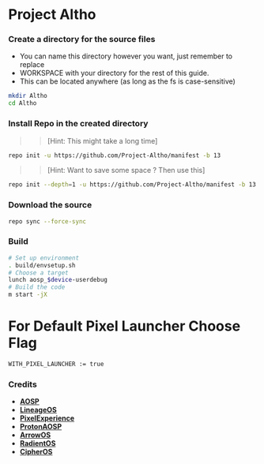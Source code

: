 # Project Altho

### Create a directory for the source files
* You can name this directory however you want, just remember to replace 
* WORKSPACE with your directory for the rest of this guide.
* This can be located anywhere (as long as the fs is case-sensitive)

```bash 
mkdir Altho 
cd Altho
```

### Install Repo in the created directory

>> [Hint: This might take a long time]

```bash
repo init -u https://github.com/Project-Altho/manifest -b 13
```

>> [Hint: Want to save some space ? Then use this]

```bash
repo init --depth=1 -u https://github.com/Project-Altho/manifest -b 13
```

### Download the source
```bash 
repo sync --force-sync
```

### Build
```bash
# Set up environment
. build/envsetup.sh
# Choose a target
lunch aosp_$device-userdebug
# Build the code
m start -jX
```
# For Default Pixel Launcher Choose Flag
```bash
WITH_PIXEL_LAUNCHER := true
```

### Credits
 * [**AOSP**](https://android.googlesource.com) 
 * [**LineageOS**](https://github.com/LineageOS) 
 * [**PixelExperience**](https://github.com/PixelExperience) 
 * [**ProtonAOSP**](https://github.com/ProtonAOSP)
 * [**ArrowOS**](https://github.com/ArrowOS)
 * [**RadientOS**](https://github.com/ProjectRadiant)
 * [**CipherOS**](https://github.com/CipherOS)
